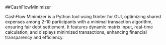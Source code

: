 ##CashFlowMinimizer

CashFlow Minimizer is a Python tool using tkinter for GUI, optimizing shared expenses among 2-10 participants with a minimal transaction algorithm, ensuring fair debt settlement. It features dynamic matrix input, real-time calculation, and displays minimized transactions, enhancing financial transparency and efficiency.
